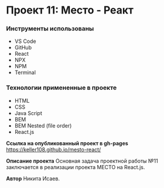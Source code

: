 # Проект 11: Место - Реакт

### Инструменты использованы

* VS Code
* GitHub
* React
* NPX
* NPM
* Terminal

### Технологии примененные в проекте

* HTML
* CSS
* Java Script
* BEM
* BEM Nested (file order)
* React.js

**Ссылка на опубликованный проект в gh-pages**
https://keller108.github.io/mesto-react/

**Описание проекта**
Основная задача проектной работы №11 заключается в реализации проекта МЕСТО на React.js. 

**Автор**
Никита Исаев.
